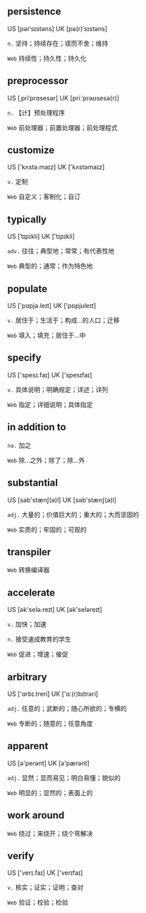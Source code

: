 ## persistence
US [pərˈsɪstəns] UK [pə(r)ˈsɪstəns]

`n.` 坚持；持续存在；锲而不舍；维持

`Web` 持续性；持久性；持久化

## preprocessor
US [ˌpriˈprɑsesər] UK [priːˈprəʊsesə(r)]

`n.` 【计】预处理程序

`Web` 前处理器；前置处理器；前处理程式

## customize
US ['kʌstə.maɪz] UK ['kʌstəmaɪz]

`v.` 定制

`Web` 自定义；客制化；自订

## typically
US [ˈtɪpɪkli] UK ['tɪpɪkli]

`adv.` 往往；典型地；常常；有代表性地

`Web` 典型的；通常；作为特色地

## populate
US ['pɑpjə.leɪt] UK ['pɒpjʊleɪt]

`v.` 居住于；生活于；构成…的人口；迁移

`Web` 填入；填充；居住于…中

## specify
US ['spesɪ.faɪ] UK ['spesɪfaɪ]

`v.` 具体说明；明确规定；详述；详列

`Web` 指定；详细说明；具体指定

## in addition to
`na.` 加之

`Web` 除…之外；除了；除…外

## substantial
US [səb'stænʃ(ə)l] UK [səb'stænʃ(ə)l]

`adj.` 大量的；价值巨大的；重大的；大而坚固的

`Web` 实质的；牢固的；可观的

## transpiler
   
`Web` 转换编译器

## accelerate
US [ək'selə.reɪt] UK [ək'seləreɪt]

`v.` 加快；加速

`n.` 接受速成教育的学生

`Web` 促进；增速；催促

## arbitrary
US ['ɑrbɪ.treri] UK ['ɑː(r)bɪtrəri]

`adj.` 任意的；武断的；随心所欲的；专横的

`Web` 专断的；随意的；任意角度

## apparent
US [ə'perənt] UK [ə'pærənt]

`adj.` 显然；显而易见；明白易懂；貌似的

`Web` 明显的；显然的；表面上的

## work around
`Web` 绕过；来绕开；绕个弯解决

## verify
US ['verɪ.faɪ] UK ['verɪfaɪ]

`v.` 核实；证实；证明；查对

`Web` 验证；校验；检验



